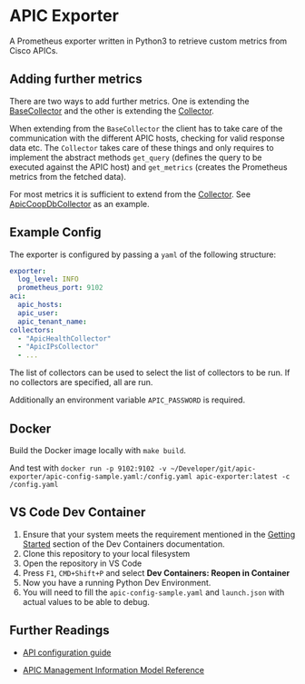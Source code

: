 # APIC Exporter

A Prometheus exporter written in Python3 to retrieve custom metrics from Cisco APICs.

## Adding further metrics

There are two ways to add further metrics. One is extending the [BaseCollector](BaseCollector.py) and the other is extending the [Collector](Collector.py).

When extending from the `BaseCollector` the client has to take care of the communication with the different APIC hosts, checking for valid response data etc. The `Collector` takes care of these things and only requires to implement the abstract methods `get_query` (defines the query to be executed against the APIC host) and `get_metrics` (creates the Prometheus metrics from the fetched data).

For most metrics it is sufficient to extend from the [Collector](Collector.py). See [ApicCoopDbCollector](collectors/apiccoopdb.py) as an example.

## Example Config

The exporter is configured by passing a `yaml` of the following structure:

```yaml
exporter:
  log_level: INFO
  prometheus_port: 9102
aci:
  apic_hosts:
  apic_user:
  apic_tenant_name:
collectors:
  - "ApicHealthCollector"
  - "ApicIPsCollector"
  - ...
```

The list of collectors can be used to select the list of collectors to be run. If no collectors are specified, all are run.

Additionally an environment variable `APIC_PASSWORD` is required.

## Docker

Build the Docker image locally with `make build`.

And test with `docker run -p 9102:9102 -v ~/Developer/git/apic-exporter/apic-config-sample.yaml:/config.yaml apic-exporter:latest -c /config.yaml`

## VS Code Dev Container

1. Ensure that your system meets the requirement mentioned in the [Getting Started](https://code.visualstudio.com/docs/devcontainers/containers#_system-requirements) section of the Dev Containers documentation.
2. Clone this repository to your local filesystem
3. Open the repository in VS Code
4. Press `F1`, `CMD+Shift+P` and select __Dev Containers: Reopen in Container__
5. Now you have a running Python Dev Environment.
6. You will need to fill the `apic-config-sample.yaml` and `launch.json` with actual values to be able to debug.

## Further Readings

- [API configuration guide](https://www.cisco.com/c/en/us/td/docs/switches/datacenter/aci/apic/sw/2-x/rest_cfg/2_1_x/b_Cisco_APIC_REST_API_Configuration_Guide/b_Cisco_APIC_REST_API_Configuration_Guide_chapter_01.html)

- [APIC Management Information Model Reference](https://developer.cisco.com/site/apic-mim-ref-api/)
